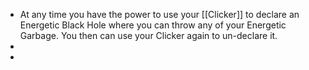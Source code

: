 - At any time you have the power to use your [[Clicker]] to declare an Energetic Black Hole where you can throw any of your Energetic Garbage. You then can use your Clicker again to un-declare it.
-
-